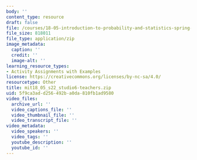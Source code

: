 ```yaml
---
body: ''
content_type: resource
draft: false
file: /courses/18-05-introduction-to-probability-and-statistics-spring-2022/mit18_05_s22_studio6-teachers.zip
file_size: 818011
file_type: application/zip
image_metadata:
  caption: ''
  credit: ''
  image-alt: ''
learning_resource_types:
- Activity Assignments with Examples
license: https://creativecommons.org/licenses/by-nc-sa/4.0/
resourcetype: Other
title: mit18_05_s22_studio6-teachers.zip
uid: 5f9ca3ad-d256-492b-a0da-810fb1ad9580
video_files:
  archive_url: ''
  video_captions_file: ''
  video_thumbnail_file: ''
  video_transcript_file: ''
video_metadata:
  video_speakers: ''
  video_tags: ''
  youtube_description: ''
  youtube_id: ''
---
```


